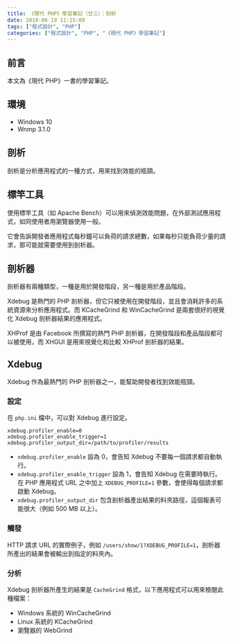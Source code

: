 ```yaml
---
title: 《現代 PHP》學習筆記（廿三）：剖析
date: 2018-06-19 11:15:09
tags: ["程式設計", "PHP"]
categories: ["程式設計", "PHP", "《現代 PHP》學習筆記"]
---
```


## 前言

本文為《現代 PHP》一書的學習筆記。

## 環境

- Windows 10
- Wnmp 3.1.0

## 剖析

剖析是分析應用程式的一種方式，用來找到效能的瓶頸。

## 標竿工具

使用標竿工具（如 Apache Bench）可以用來偵測效能問題，在外部測試應用程式，如同使用者用瀏覽器使用一般。

它會告訴開發者應用程式每秒鐘可以負荷的請求總數，如果每秒只能負荷少量的請求，那可能就需要使用到剖析器。

## 剖析器

剖析器有兩種類型，一種是用於開發階段，另一種是用於產品階段。

Xdebug 是熱門的 PHP 剖析器，但它只被使用在開發階段，並且會消耗許多的系統資源來分析應用程式。而 KCacheGrind 和 WinCacheGrind 是兩套很好的視覺化 Xdebug 剖析器結果的應用程式。

XHProf 是由 Facebook 所撰寫的熱門 PHP 剖析器，在開發階段和產品階段都可以被使用，而 XHGUI 是用來視覺化和比較 XHProf 剖析器的結果。

## Xdebug

Xdebug 作為最熱門的 PHP 剖析器之一，能幫助開發者找到效能瓶頸。

### 設定

在 `php.ini` 檔中，可以對 Xdebug 進行設定。

```
xdebug.profiler_enable=0
xdebug.profiler_enable_trigger=1
xdebug.profiler_output_dir=/path/to/profiler/results
```

- `xdebug.profiler_enable` 設為 0，會告知 Xdebug 不要每一個請求都自動執行。
- `xdebug.profiler_enable_trigger` 設為 1，會告知 Xdebug 在需要時執行。在 PHP 應用程式 URL 之中加上 `XDEBUG_PROFILE=1` 參數，會使得每個請求都啟動 Xdebug。
- `xdebug.profiler_output_dir` 包含剖析器產出結果的料夾路徑，這個報表可能很大（例如 500 MB 以上）。

### 觸發

HTTP 請求 URL 的實際例子，例如 `/users/show/1?XDEBUG_PROFILE=1`，剖析器所產出的結果會被輸出到指定的料夾內。

### 分析

Xdebug 剖析器所產生的結果是 `CacheGrind` 格式，以下應用程式可以用來檢閱此種檔案：

- Windows 系統的 WinCacheGrind
- Linux 系統的 KCacheGrind
- 瀏覽器的 WebGrind
